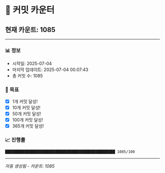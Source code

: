 # 🔢 커밋 카운터

## 현재 카운트: 1085

---

### 📊 정보
- 시작일: 2025-07-04
- 마지막 업데이트: 2025-07-04 00:07:43
- 총 커밋 수: 1085

### 🎯 목표
- [x] 1개 커밋 달성!
- [x] 10개 커밋 달성!
- [x] 50개 커밋 달성!
- [x] 100개 커밋 달성!
- [x] 365개 커밋 달성!

### 📈 진행률
```
██████████████████████████████████████████████████ 1085/100
```

---
*자동 생성됨 - 카운트: 1085*
